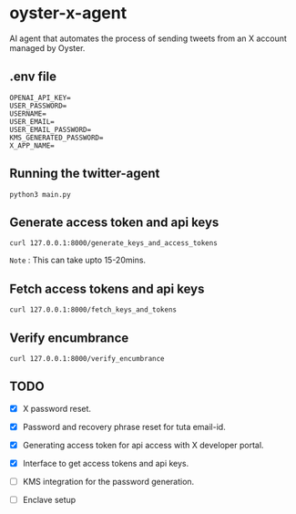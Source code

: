 # oyster-x-agent

AI agent that automates the process of sending tweets from an X account managed by Oyster.

## .env file
```
OPENAI_API_KEY=
USER_PASSWORD=
USERNAME=
USER_EMAIL=
USER_EMAIL_PASSWORD=
KMS_GENERATED_PASSWORD=
X_APP_NAME=
```

## Running the twitter-agent

```
python3 main.py
```

## Generate access token and api keys
```
curl 127.0.0.1:8000/generate_keys_and_access_tokens
```

`Note` : This can take upto 15-20mins.

## Fetch access tokens and api keys
```
curl 127.0.0.1:8000/fetch_keys_and_tokens
```

## Verify encumbrance
```
curl 127.0.0.1:8000/verify_encumbrance
```

## TODO

- [x] X password reset.
- [x] Password and recovery phrase reset for tuta email-id.
- [x] Generating access token for api access with X developer portal.
- [x] Interface to get access tokens and api keys.
- [ ] KMS integration for the password generation.
- [ ] Enclave setup



